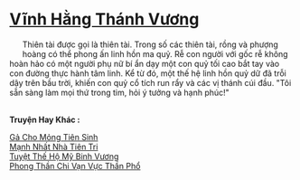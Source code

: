 <a href="https://truyentiki.com/vinh-hang-thanh-vuong.33706/" title="Vĩnh Hằng Thánh Vương"><h1>Vĩnh Hằng Thánh Vương</h1></a><div style="display:table"><img align="right" style="float: left; padding: 10px;" src="https://truyentiki.com/images/story/200x260/33706.jpg" alt="">Thiên tài được gọi là thiên tài. Trong số các thiên tài, rồng và phượng hoàng có thể phong ấn linh hồn ma quỷ. Rễ con người với gốc rễ không hoàn hảo có một người phụ nữ bí ẩn dạy một con quỷ tối cao bắt tay vào con đường thực hành tâm linh. Kể từ đó, một thế hệ linh hồn quỷ dữ đã trỗi dậy trên bầu trời, khiến con quỷ cổ tích run rẩy và các vị thánh cúi đầu. "Tôi sẵn sàng làm mọi thứ trong tim, hỏi ý tưởng và hạnh phúc!"</div><p><br><b>Truyện Hay Khác :</b></p><a href="https://truyentiki.com/ga-cho-mong-tien-sinh.33705/" alt="Gả Cho Mỏng Tiên Sinh">Gả Cho Mỏng Tiên Sinh</a><br/><a href="https://github.com/nownovels/top500/tree/master/truyenhay/33922/" alt="Mạnh Nhất Nhà Tiên Tri">Mạnh Nhất Nhà Tiên Tri</a><br/><a href="https://github.com/nownovels/top500/tree/master/truyenhay/33713/" alt="Tuyệt Thế Hộ Mỹ Binh Vương">Tuyệt Thế Hộ Mỹ Binh Vương</a><br/><a href="https://www.wattpad.com/story/228129158-phong-thn-chi-vn-vc-thn-ph" alt="Phong Thần Chi Vạn Vực Thần Phổ">Phong Thần Chi Vạn Vực Thần Phổ</a><br/>